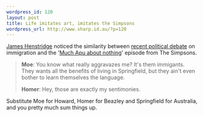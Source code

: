 ```yaml
--- 
wordpress_id: 120
layout: post
title: Life imitates art, imitates the Simpsons
wordpress_url: http://www.sharp.id.au/?p=120
---
```

<a href="http://blogs.gnome.org/view/jamesh/2006/09/14/0">James Henstridge</a> noticed the similarity between <a href="http://www.abc.net.au/news/newsitems/200609/s1741675.htm">recent political debate</a> on immigration and the '<a href="http://www.snpp.com/episodes/3F20.html">Much Apu about nothing</a>' episode from The Simpsons.

<blockquote> <strong>Moe</strong>: You know what really aggravazes me?  It's them immigants.  They wants all the benefits of living in Springfield, but they ain't even bother to learn themselves the language.

<strong>Homer</strong>: Hey, those are exactly my sentimonies.</blockquote>

Substitute Moe for Howard, Homer for Beazley and Springfield for Australia, and you pretty much  sum things up.
